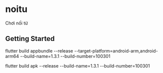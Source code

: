 # noitu

Chơi nối từ

## Getting Started

flutter build appbundle --release --target-platform=android-arm,android-arm64 --build-name=1.3.1 --build-number=100301

flutter build apk --release --build-name=1.3.1 --build-number=100301

